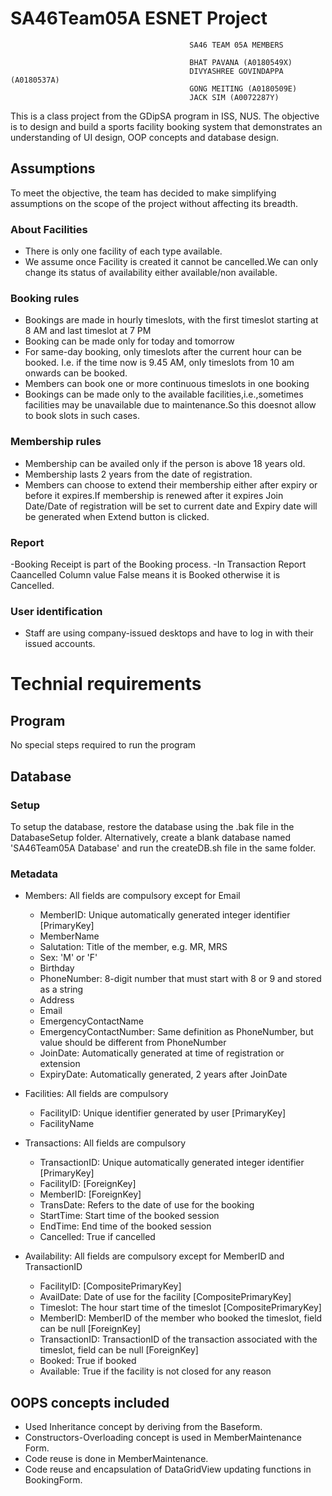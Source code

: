 # SA46Team05A ESNET Project

                                            SA46 TEAM 05A MEMBERS 
                                            
                                            BHAT PAVANA (A0180549X)
                                            DIVYASHREE GOVINDAPPA (A0180537A)
                                            GONG MEITING (A0180509E)
                                            JACK SIM (A0072287Y)


This is a class project from the GDipSA program in ISS, NUS. The objective is to design and build a sports facility booking system that demonstrates an understanding of UI design, OOP concepts and database design.

## Assumptions
To meet the objective, the team has decided to make simplifying assumptions on the scope of the project without affecting its breadth.

### About Facilities
- There is only one facility of each type available.
- We assume once Facility is created  it cannot be cancelled.We can only change its status of availability either
  available/non available.
  
### Booking rules
- Bookings are made in hourly timeslots, with the first timeslot starting at 8 AM and last timeslot at 7 PM
- Booking can be made only for today and tomorrow
- For same-day booking, only timeslots after the current hour can be booked. I.e. if the time now is 9.45 AM, only timeslots from 10 am     onwards can be booked.
- Members can book one or more continuous timeslots in one booking
- Bookings can be made only to the available facilities,i.e.,sometimes facilities may be unavailable due to maintenance.So this doesnot       allow to book slots in such cases.

### Membership rules
- Membership can be availed only if the person is above 18 years old.
- Membership lasts 2 years from the date of registration.
- Members can choose to extend their membership either after expiry or before it expires.If membership is renewed after it expires 
  Join Date/Date of registration will be set to current date and Expiry date will be generated when Extend button is clicked. 
  
### Report
-Booking Receipt is part of the Booking process.
-In Transaction Report Caancelled Column value False  means it is Booked otherwise it is Cancelled. 

### User identification
- Staff are using company-issued desktops and have to log in with their issued accounts.

# Technial requirements
## Program
No special steps required to run the program

## Database
### Setup
To setup the database, restore the database using the .bak file in the DatabaseSetup folder. Alternatively, create a blank database named 'SA46Team05A Database' and run the createDB.sh file in the same folder.

### Metadata
- Members: All fields are compulsory except for Email
  - MemberID: Unique automatically generated integer identifier  \[PrimaryKey\]
  - MemberName
  - Salutation: Title of the member, e.g. MR, MRS
  - Sex: 'M' or 'F'
  - Birthday
  - PhoneNumber: 8-digit number that must start with 8 or 9 and stored as a string
  - Address
  - Email
  - EmergencyContactName
  - EmergencyContactNumber: Same definition as PhoneNumber, but value should be different from PhoneNumber
  - JoinDate: Automatically generated at time of registration or extension
  - ExpiryDate: Automatically generated, 2 years after JoinDate

- Facilities: All fields are compulsory
  - FacilityID: Unique identifier generated by user \[PrimaryKey\]
  - FacilityName
  
- Transactions: All fields are compulsory
  - TransactionID: Unique automatically generated integer identifier  \[PrimaryKey\]
  - FacilityID: \[ForeignKey\]
  - MemberID: \[ForeignKey\]
  - TransDate: Refers to the date of use for the booking
  - StartTime: Start time of the booked session
  - EndTime: End time of the booked session
  - Cancelled: True if cancelled
  
- Availability: All fields are compulsory except for MemberID and TransactionID
  - FacilityID: \[CompositePrimaryKey\]
  - AvailDate: Date of use for the facility \[CompositePrimaryKey\]
  - Timeslot: The hour start time of the timeslot \[CompositePrimaryKey\]
  - MemberID: MemberID of the member who booked the timeslot, field can be null \[ForeignKey\]
  - TransactionID: TransactionID of the transaction associated with the timeslot, field can be null \[ForeignKey\]
  - Booked: True if booked
  - Available: True if the facility is not closed for any reason
  
## OOPS concepts included
- Used Inheritance concept by deriving from the Baseform.
- Constructors-Overloading concept is used in MemberMaintenance Form.
- Code reuse is done in MemberMaintenance.
- Code reuse and encapsulation of DataGridView updating functions in BookingForm. 


